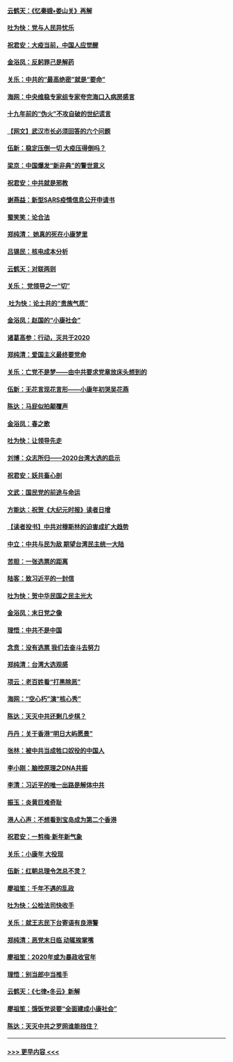 #### [云鹤天：《忆秦娥▪娄山关》再解](../pages/nsc993/n11824682.md?t=01272155) 
#### [吐为快：党与人民异忧乐](../pages/nsc993/n11824660.md?t=01272155) 
#### [祝君安：大疫当前，中国人应觉醒](../pages/nsc993/n11821946.md?t=01272155) 
#### [金浴凤：反躬罪己是解药](../pages/nsc993/n11820280.md?t=01272155) 
#### [关乐：中共的“最高绝密”就是“要命”](../pages/nsc993/n11816946.md?t=01272155) 
#### [海网：中央维稳专家组专家夸完海口入病房感言](../pages/nsc993/n11815138.md?t=01272155) 
#### [十九年前的“伪火”不攻自破的世纪谎言](../pages/nsc993/n11813238.md?t=01272155) 
#### [【网文】武汉市长必须回答的六个问题](../pages/nsc993/n11813848.md?t=01272155) 
#### [伍新：稳定压倒一切 大疫压得倒吗？](../pages/nsc993/n11812634.md?t=01272155) 
#### [梁京：中国爆发“新非典”的警世意义](../pages/nsc993/n11812554.md?t=01272155) 
#### [祝君安：中共就是邪教](../pages/nsc993/n11812431.md?t=01272155) 
#### [谢燕益：新型SARS疫情信息公开申请书](../pages/nsc993/n11808840.md?t=01272155) 
#### [蜀笑笑：论合法](../pages/nsc993/n11808064.md?t=01272155) 
#### [郑纯清： 她真的死在小康梦里](../pages/nsc993/n11806623.md?t=01272155) 
#### [吕锡民：核电成本分析](../pages/nsc993/n11806284.md?t=01272155) 
#### [云鹤天：对联两则](../pages/nsc993/n11805957.md?t=01272155) 
#### [关乐： 党领导之一“切”](../pages/nsc993/n11804505.md?t=01272155) 
#### [ 吐为快：论土共的“贵族气质”](../pages/nsc993/n11804490.md?t=01272155) 
#### [金浴凤：赵国的“小康社会”](../pages/nsc993/n11804452.md?t=01272155) 
#### [诸葛高参：行动，灭共于2020](../pages/nsc993/n11804120.md?t=01272155) 
#### [郑纯清：爱国主义最终要党命](../pages/nsc993/n11802197.md?t=01272155) 
#### [关乐：亡党不是梦——由中共要求党章放床头想到的](../pages/nsc993/n11802156.md?t=01272155) 
#### [伍新：无花言现花言形——小康年初哭吴花燕](../pages/nsc993/n11800044.md?t=01272155) 
#### [陈达：马屁似拍颠覆声](../pages/nsc993/n11800010.md?t=01272155) 
#### [金浴凤：春之歌](../pages/nsc993/n11797687.md?t=01272155) 
#### [吐为快：让领导先走](../pages/nsc993/n11797512.md?t=01272155) 
#### [刘博：众志所归——2020台湾大选的启示](../pages/nsc993/n11796878.md?t=01272155) 
#### [祝君安：妖共畜心剖](../pages/nsc993/n11794273.md?t=01272155) 
#### [文武：国民党的前途与命运](../pages/nsc993/n11794198.md?t=01272155) 
#### [方能达：祝贺《大纪元时报》读者日增](../pages/nsc993/n11793807.md?t=01272155) 
#### [【读者投书】中共对穆斯林的迫害成扩大趋势](../pages/nsc993/n11791371.md?t=01272155) 
#### [中立：中共与民为敌 期望台湾民主统一大陆](../pages/nsc993/n11790392.md?t=01272155) 
#### [苦胆：一张选票的距离](../pages/nsc993/n11788914.md?t=01272155) 
#### [陆客：致习近平的一封信](../pages/nsc993/n11788867.md?t=01272155) 
#### [吐为快：贺中华民国之民主光大](../pages/nsc993/n11788618.md?t=01272155) 
#### [金浴凤：末日党之像](../pages/nsc993/n11787475.md?t=01272155) 
#### [理悟：中共不是中国](../pages/nsc993/n11787463.md?t=01272155) 
#### [念贲：没有选票  我们去奋斗去努力](../pages/nsc993/n11787398.md?t=01272155) 
#### [郑纯清：台湾大选观感](../pages/nsc993/n11786210.md?t=01272155) 
#### [项云：老百姓看“打黑除恶”](../pages/nsc993/n11785398.md?t=01272155) 
#### [海网：“空心朽”演“核心秀”](../pages/nsc993/n11783874.md?t=01272155) 
#### [陈达：天灭中共还剩几步棋？](../pages/nsc993/n11783719.md?t=01272155) 
#### [丹丹：关于香港“明日大屿愿景”](../pages/nsc993/n11783273.md?t=01272155) 
#### [张林：被中共当成牲口奴役的中国人](../pages/nsc993/n11782397.md?t=01272155) 
#### [李小刚：脑控原理之DNA共振](../pages/nsc993/n11780962.md?t=01272155) 
#### [李清：习近平的唯一出路是解体中共](../pages/nsc993/n11780866.md?t=01272155) 
#### [振玉：炎黄巨难奇耻](../pages/nsc993/n11779632.md?t=01272155) 
#### [港人心声：不想看到宝岛成为第二个香港](../pages/nsc993/n11778817.md?t=01272155) 
#### [祝君安：一剪梅‧新年新气象](../pages/nsc993/n11776340.md?t=01272155) 
#### [关乐：小康年 大役现](../pages/nsc993/n11774213.md?t=01272155) 
#### [伍新：红朝总理令怎总不灵？](../pages/nsc993/n11770813.md?t=01272155) 
#### [廖祖笙：千年不遇的乱政](../pages/nsc993/n11770373.md?t=01272155) 
#### [吐为快：公检法司快收手](../pages/nsc993/n11770359.md?t=01272155) 
#### [关乐：就王志民下台寄语有良港警](../pages/nsc993/n11769903.md?t=01272155) 
#### [郑纯清：恶党末日临 动辄挨掌嘴](../pages/nsc993/n11769356.md?t=01272155) 
#### [廖祖笙：2020年或为暴政收官年](../pages/nsc993/n11768216.md?t=01272155) 
#### [理悟：别当郎中当推手](../pages/nsc993/n11768243.md?t=01272155) 
#### [云鹤天：《七律▪冬云》新解](../pages/nsc993/n11768204.md?t=01272155) 
#### [廖祖笙：饿饭党说要“全面建成小康社会”](../pages/nsc993/n11767482.md?t=01272155) 
#### [陈达：天灭中共之罗网谁能挡住？](../pages/nsc993/n11767465.md?t=01272155) 

----
#### [ >>> 更早内容 <<< ](../indexes/nsc993-earlier.md)
